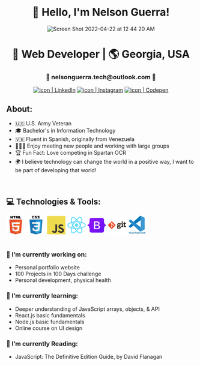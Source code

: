 <div align="center">
  <h1>👋 Hello, I'm Nelson Guerra!</h1>
<img width="1327" alt="Screen Shot 2022-04-22 at 12 44 20 AM" src="https://user-images.githubusercontent.com/62409790/164605193-8f5cb5ee-305c-4be6-ac97-9092adf9d912.png">
  </div>
  <div align="center">
  <h1>📱 Web Developer | 🌎 Georgia, USA</h1>
  </div>
 
<div align="center">
  <h3>🤝 nelsonguerra.tech@outlook.com 💬</h3>
 <a href="https://www.linkedin.com/in/nelson-guerra-7075b413a/"><img  src="https://user-images.githubusercontent.com/62409790/164713432-1ae2a72b-c61d-4123-80bc-20005a38947b.png" alt="icon | LinkedIn" width="50px"/></a>   <a href="https://www.instagram.com/bearded_nelly/"><img  src="https://user-images.githubusercontent.com/62409790/164714233-cb1740dc-ed8b-4e98-8951-06a012d70c7b.png" alt="icon | Instagram" width="50px"/></a>  <a href="https://codepen.io/it-nelson-guerra"><img  src="https://user-images.githubusercontent.com/62409790/164714506-0181c0ec-b99c-4772-9ecd-5a5d01429261.png" alt="icon | Codepen" width="50px"/></a></div>

## About:
- 🇺🇸 U.S. Army Veteran
- 🎓 Bachelor's in Information Technology
- 🇻🇪 Fluent in Spanish, originally from Venezuela
- 🧑🏻‍💻 Enjoy meeting new people and working with large groups
- 🏆 Fun Fact: Love competing in Spartan OCR
- 🌍 I believe technology can change the world in a positive way, I want to be part of developing that world!

<br>
  
 ## 💻 Technologies & Tools:
 <div>
  <img width="50" alt="javascript" src="https://github.com/devicons/devicon/blob/master/icons/html5/html5-original-wordmark.svg">
  <img width="50" alt="javascript" src="https://github.com/devicons/devicon/blob/master/icons/css3/css3-original-wordmark.svg">
  <img width="50" alt="javascript" src="https://github.com/devicons/devicon/blob/master/icons/javascript/javascript-original.svg">
  <img width="50" alt="javascript" src="https://github.com/devicons/devicon/blob/master/icons/react/react-original.svg">
  <img width="50" alt="javascript" src="https://github.com/devicons/devicon/blob/master/icons/bootstrap/bootstrap-original.svg">
  <img width="50" alt="javascript" src="https://github.com/devicons/devicon/blob/master/icons/git/git-original-wordmark.svg">
  <img width="50" alt="javascript" src="https://github.com/devicons/devicon/blob/master/icons/vscode/vscode-original-wordmark.svg">
  </div>
  
  <br>
    
### 🔭 I’m currently working on:
- Personal portfolio website
- 100 Projects in 100 Days challenge
- Personal development, physical health

### 🌱 I’m currently learning:
- Deeper understanding of JavaScript arrays, objects, & API
- React.js basic fundamentals
- Node.js basic fundamentals
- Online course on UI design

### 🧠 I’m currently Reading:
- JavaScript: The Definitive Edition Guide, by David Flanagan

<!--
**Pixelated-Nelly/Pixelated-Nelly** is a ✨ _special_ ✨ repository because its `README.md` (this file) appears on your GitHub profile.

Here are some ideas to get you started:

- 🔭 I’m currently working on ...
- 🌱 I’m currently learning ...
- 👯 I’m looking to collaborate on ...
- 🤔 I’m looking for help with ...
- 💬 Ask me about ...
- 📫 How to reach me: ...
- 😄 Pronouns: ...
- ⚡ Fun fact: ...
-->
